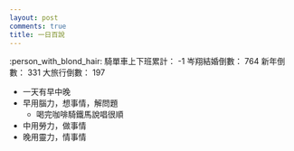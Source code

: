 ```yaml
---
layout: post
comments: true
title: 一日百說
---
```


:person_with_blond_hair:
騎單車上下班累計： -1
岑翔結婚倒數： 764
新年倒數： 331
大旅行倒數： 197

- 一天有早中晚
- 早用腦力，想事情，解問題
	- 喝完咖啡騎鐵馬說唱很順
- 中用勞力，做事情
- 晚用靈力，情事情
